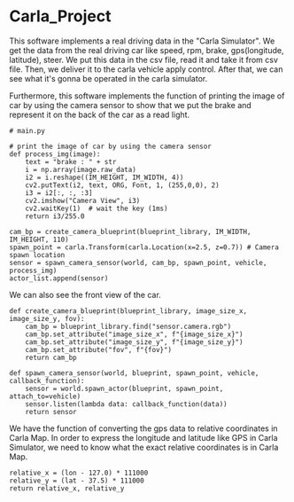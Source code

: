 # Carla_Project

This software implements a real driving data in the "Carla Simulator". We get the data from the real driving car 
like speed, rpm, brake, gps(longitude, latitude), steer. We put this data in the csv file, read it and take it from csv file. Then, we deliver it to the carla vehicle apply control. After that, we can see what it's gonna be operated in the carla simulator.

Furthermore, this software implements the function of printing the image of car by using the camera sensor to show that we put the brake and represent it on the back of the car as a read light.
```
# main.py

# print the image of car by using the camera sensor
def process_img(image):
    text = "brake : " + str
    i = np.array(image.raw_data)
    i2 = i.reshape((IM_HEIGHT, IM_WIDTH, 4))
    cv2.putText(i2, text, ORG, Font, 1, (255,0,0), 2)
    i3 = i2[:, :, :3]
    cv2.imshow("Camera View", i3)
    cv2.waitKey(1)  # wait the key (1ms) 
    return i3/255.0

cam_bp = create_camera_blueprint(blueprint_library, IM_WIDTH, IM_HEIGHT, 110)
spawn_point = carla.Transform(carla.Location(x=2.5, z=0.7)) # Camera spawn location
sensor = spawn_camera_sensor(world, cam_bp, spawn_point, vehicle, process_img)
actor_list.append(sensor)
```

We can also see the front view of the car.
```
def create_camera_blueprint(blueprint_library, image_size_x, image_size_y, fov):
    cam_bp = blueprint_library.find("sensor.camera.rgb")
    cam_bp.set_attribute("image_size_x", f"{image_size_x}")
    cam_bp.set_attribute("image_size_y", f"{image_size_y}")
    cam_bp.set_attribute("fov", f"{fov}")
    return cam_bp
```
```
def spawn_camera_sensor(world, blueprint, spawn_point, vehicle, callback_function):
    sensor = world.spawn_actor(blueprint, spawn_point, attach_to=vehicle)
    sensor.listen(lambda data: callback_function(data))
    return sensor
```


We have the function of converting the gps data to relative coordinates in Carla Map. In order to express the longitude and latitude like GPS in Carla Simulator, we need to know what the exact relative coordinates is in Carla Map.
```
relative_x = (lon - 127.0) * 111000
relative_y = (lat - 37.5) * 111000
return relative_x, relative_y
```
